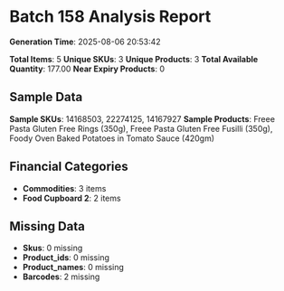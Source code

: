# Batch 158 Analysis Report

**Generation Time**: 2025-08-06 20:53:42

**Total Items**: 5
**Unique SKUs**: 3
**Unique Products**: 3
**Total Available Quantity**: 177.00
**Near Expiry Products**: 0

## Sample Data
**Sample SKUs**: 14168503, 22274125, 14167927
**Sample Products**: Freee Pasta Gluten Free Rings (350g), Freee Pasta Gluten Free Fusilli (350g), Foody Oven Baked Potatoes in Tomato Sauce (420gm)

## Financial Categories
- **Commodities**: 3 items
- **Food Cupboard 2**: 2 items

## Missing Data
- **Skus**: 0 missing
- **Product_ids**: 0 missing
- **Product_names**: 0 missing
- **Barcodes**: 2 missing
